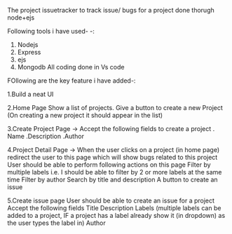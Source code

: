 The project issuetracker to track issue/ bugs for a project done thorugh node+ejs


Following tools i have used- -:
1. Nodejs
2. Express
3. ejs
4. Mongodb
All coding done in Vs code

FOllowing are the key feature i have added-:

1.Build a neat UI

2.Home Page
    Show a list of projects.
     Give a button to create a new Project (On creating a new project it should appear in the list)
     
3.Create Project Page
    -> Accept the following fields to create a project
       . Name
       .Description
       .Author
       
4.Project Detail Page
  -> When the user clicks on a project (in home page) redirect the user to this page which will show bugs related to this project
     User should be able to perform following actions on this page
     Filter by multiple labels i.e. I should be able to filter by 2 or more labels at the same time
     Filter by author
    Search by title and description
    A button to create an issue
    
5.Create issue page
    User should be able to create an issue for a project
     Accept the following fields
       Title
       Description
       Labels (multiple labels can be added to a project, IF a project has a label already show it (in dropdown) as the user types the label in)
       Author
